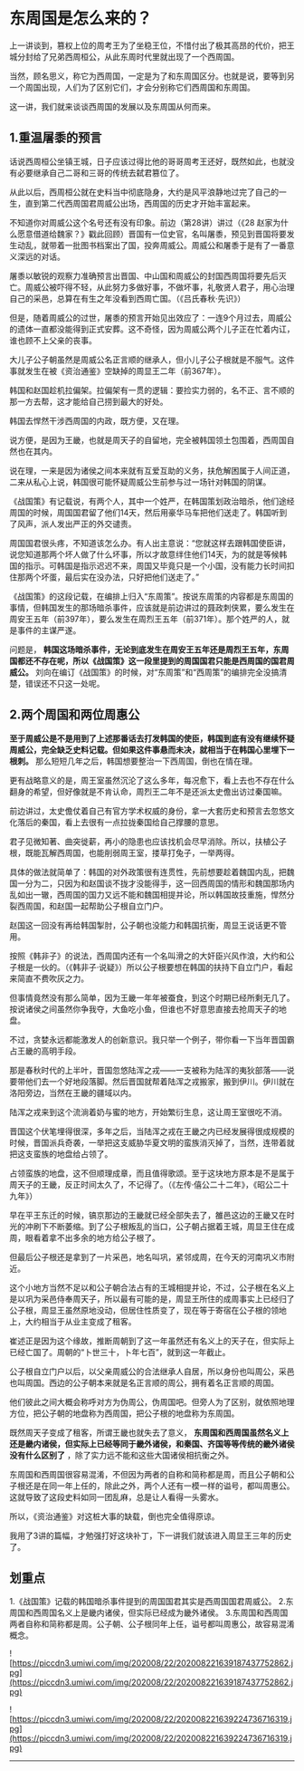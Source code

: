 # 东周国是怎么来的？

上一讲谈到，篡权上位的周考王为了坐稳王位，不惜付出了极其高昂的代价，把王城分封给了兄弟西周桓公，从此东周时代里就出现了一个西周国。

当然，顾名思义，称它为西周国，一定是为了和东周国区分。也就是说，要等到另一个周国出现，人们为了区别它们，才会分别称它们西周国和东周国。

这一讲，我们就来谈谈西周国的发展以及东周国从何而来。

## 1.重温屠黍的预言

话说西周桓公坐镇王城，日子应该过得比他的哥哥周考王还好，既然如此，也就没有必要继承自己二哥和三哥的传统去弑君篡位了。

从此以后，西周桓公就在史料当中彻底隐身，大约是风平浪静地过完了自己的一生，直到第二代西周国君周威公出场，西周国的历史才开始丰富起来。

不知道你对周威公这个名号还有没有印象。前边（第28讲）讲过（《28 赵家为什么愿意借道给魏家？》戳此回顾）晋国有一位史官，名叫屠黍，预见到晋国将要发生动乱，就带着一批图书档案出了国，投奔周威公。周威公和屠黍于是有了一番意义深远的对话。

屠黍以敏锐的观察力准确预言出晋国、中山国和周威公的封国西周国将要先后灭亡。周威公被吓得不轻，从此努力多做好事，不做坏事，礼敬贤人君子，用心治理自己的采邑，总算在有生之年没看到西周亡国。（《吕氏春秋·先识》）

但是，随着周威公的过世，屠黍的预言开始见出效应了：一连9个月过去，周威公的遗体一直都没能得到正式安葬。这不奇怪，因为周威公两个儿子正在忙着内讧，谁也顾不上父亲的丧事。

大儿子公子朝虽然是周威公名正言顺的继承人，但小儿子公子根就是不服气。这件事就发生在被《资治通鉴》空缺掉的周显王二年（前367年）。

韩国和赵国趁机拉偏架。拉偏架有一贯的逻辑：要捡实力弱的，名不正、言不顺的那一方去帮，这才能给自己捞到最大的好处。

韩国去悍然干涉西周国的内政，既方便，又在理。

说方便，是因为王畿，也就是周天子的自留地，完全被韩国领土包围着，西周国自然也在其内。

说在理，一来是因为诸侯之间本来就有互爱互助的义务，扶危解困属于人间正道，二来从私心上说，韩国很可能怀疑周威公生前参与过一场针对韩国的阴谋。

《战国策》有记载说，有两个人，其中一个姓严，在韩国策划政治暗杀，他们途经周国的时候，周国国君留了他们14天，然后用豪华马车把他们送走了。韩国听到了风声，派人发出严正的外交谴责。

周国国君很头疼，不知道该怎么办。有人出主意说：“您就这样去跟韩国使臣讲，说您知道那两个坏人做了什么坏事，所以才故意绊住他们14天，为的就是等候韩国的指示。可韩国是指示迟迟不来，周国又毕竟只是一个小国，没有能力长时间扣住那两个坏蛋，最后实在没办法，只好把他们送走了。”

《战国策》的这段记载，在编排上归入“东周策”。按说东周策的内容都是东周国的事情，但韩国发生的那场暗杀事件，应该就是前边讲过的聂政刺侠累，要么发生在周安王五年（前397年），要么发生在周烈王五年（前371年）。那个姓严的人，就是事件的主谋严遂。

问题是， **韩国这场暗杀事件，无论到底发生在周安王五年还是周烈王五年，东周国都还不存在呢，所以《战国策》这一段里提到的周国国君只能是西周国的国君周威公。** 刘向在编订《战国策》的时候，对“东周策”和“西周策”的编排完全没搞清楚，错误还不只这一处呢。

## 2.两个周国和两位周惠公

 **至于周威公是不是用到了上述那番话去打发韩国的使臣，韩国到底有没有继续怀疑周威公，完全缺乏史料记载。但如果这件事悬而未决，就相当于在韩国心里埋下一根刺。** 那么短短几年之后，韩国想要整治一下西周国，倒也在情在理。

更有战略意义的是，周王室虽然沉沦了这么多年，每况愈下，看上去也不存在什么翻身的希望，但好像就是不肯认命，周烈王二年不是还派太史儋出访过秦国嘛。

前边讲过，太史儋仗着自己有官方学术权威的身份，拿一大套历史和预言去忽悠文化落后的秦国，看上去很有一点拉拢秦国给自己撑腰的意思。

君子见微知著、曲突徙薪，再小的隐患也应该找机会尽早消除。所以，扶植公子根，既能瓦解西周国，也能削弱周王室，搂草打兔子，一举两得。

具体的做法就简单了：韩国的对外政策很有连贯性，先前想要趁着魏国内乱，把魏国一分为二，只因为和赵国谈不拢才没能得手，这一回西周国的情形和魏国那场内乱如出一辙，西周国的国力又远不能和魏国相提并论，所以韩国故技重施，悍然分裂西周国，和赵国一起帮助公子根自立门户。

赵国这一回没有再给韩国掣肘，公子朝也没能力和韩国抗衡，周显王说话更不管用。

按照《韩非子》的说法，西周国内还有一个名叫滑之的大奸臣兴风作浪，大约和公子根是一伙的。（《韩非子·说疑》）所以公子根要想在韩国的扶持下自立门户，看起来简直不费吹灰之力。

但事情竟然没有那么简单，因为王畿一年年被蚕食，到这个时期已经所剩无几了。按说诸侯之间虽然你争我夺，大鱼吃小鱼，但谁也不好意思直接去抢周天子的地盘。

不过，贪婪永远都能激发人的创新意识。我只举一个例子，带你看一下当年晋国霸占王畿的高明手段。

那是春秋时代的上半叶，晋国忽悠陆浑之戎——一支被称为陆浑的夷狄部落——说要带他们去一个好地段落脚。然后晋国就帮着陆浑之戎搬家，搬到伊川。伊川就在洛阳旁边，当然在王畿的疆域以内。

陆浑之戎来到这个流淌着奶与蜜的地方，开始繁衍生息，这让周王室很吃不消。

晋国这个伏笔埋得很深，多年之后，当陆浑之戎在王畿之内已经发展得很成规模的时候，晋国派兵奇袭，一举把这支威胁华夏文明的蛮族消灭掉了，当然，连带着就把这支蛮族的地盘给占领了。

占领蛮族的地盘，这不但顺理成章，而且值得歌颂。至于这块地方原本是不是属于周天子的王畿，反正时间太久了，不记得了。（《左传·僖公二十二年》，《昭公二十九年》）

早在平王东迁的时候，镐京那边的王畿就已经全部失去了，雒邑这边的王畿又在时光的冲刷下不断萎缩。到了公子根叛乱的当口，公子朝占据着王城，周显王住在成周，眼看着拿不出多余的地方给公子根了。

但最后公子根还是拿到了一片采邑，地名叫巩，紧邻成周，在今天的河南巩义市附近。

这个小地方当然不足以和公子朝合法占有的王城相提并论，不过，公子根在名义上是以巩为采邑侍奉周天子，所以最有可能的是，周显王所住的成周事实上已经归了公子根，周显王虽然原地没动，但居住性质变了，现在等于寄宿在公子根的领地上，大约相当于从业主变成了租客。

崔述正是因为这个缘故，推断周朝到了这一年虽然还有名义上的天子在，但实际上已经亡国了。周朝的“卜世三十，卜年七百”，就到这一年截止。

公子根自立门户以后，以父亲周威公的合法继承人自居，所以身份也叫周公，采邑也叫周国。西边的公子朝本来就是名正言顺的周公，拥有着名正言顺的周国。

他们彼此之间大概会称呼对方为伪周公，伪周国吧。但旁人为了区别，就依照地理方位，把公子朝的地盘称为西周国，把公子根的地盘称为东周国。

既然周天子变成了租客，所谓王畿也就失去了意义， **东周国和西周国虽然名义上还是畿内诸侯，但实际上已经等同于畿外诸侯，和秦国、齐国等等传统的畿外诸侯没有什么区别了** ，除了实力远不能和这些大国诸侯相抗衡之外。

东周国和西周国很容易混淆，不但因为两者的自称和简称都是周，而且公子朝和公子根还是在同一年上任的，除此之外，两个人还有一模一样的谥号，都叫周惠公。这就导致了这段史料如同一团乱麻，总是让人看得一头雾水。

所以，《资治通鉴》对这桩大事的缺载，倒也完全值得原谅。

我用了3讲的篇幅，才勉强打好这块补丁，下一讲我们就该进入周显王三年的历史了。

## 划重点

1.《战国策》记载的韩国暗杀事件提到的周国国君其实是西周国国君周威公。
2.东周国和西周国名义上是畿内诸侯，但实际已经成为畿外诸侯。
3.东周国和西周国两者自称和简称都是周。公子朝、公子根同年上任，谥号都叫周惠公，故容易混淆概念。

![https://piccdn3.umiwi.com/img/202008/22/202008221639187437752862.jpg](https://piccdn3.umiwi.com/img/202008/22/202008221639187437752862.jpg)

![https://piccdn3.umiwi.com/img/202008/22/202008221639224736716319.jpg](https://piccdn3.umiwi.com/img/202008/22/202008221639224736716319.jpg)

---
